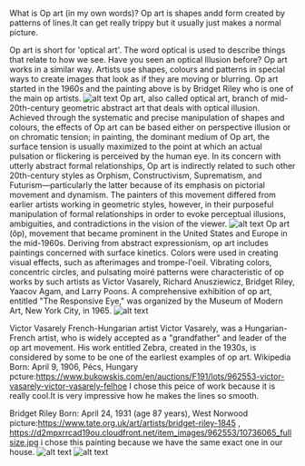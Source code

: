What is Op art (in my own words)?
Op art is shapes andd form created by patterns of lines.It can get really trippy but it usually just makes a 
normal picture.

Op art is short for 'optical art'. The word optical is used to describe things that relate to how we see. Have you seen an optical Illusion before? 
Op art works in a similar way.
Artists use shapes, colours and patterns in special ways to create images that look as if they are moving or blurring. 
Op art started in the 1960s and the painting above is by Bridget Riley who is one of the main op artists.
![alt text](https://www.tate.org.uk/kids/explore/what-is/op-art.jpg)
Op art, also called optical art, branch of mid-20th-century geometric abstract art that deals with optical illusion. Achieved through the systematic 
and precise manipulation of shapes and colours, the effects of Op art can be based either on perspective 
illusion or on chromatic tension; in painting, the dominant medium of Op art, the surface tension is usually maximized to
the point at which an actual pulsation or flickering is perceived by the human eye. In its concern with utterly abstract formal relationships, 
Op art is indirectly related to such other 20th-century styles as Orphism, Constructivism, Suprematism, and Futurism—particularly the latter because of 
its emphasis on pictorial movement and dynamism. The painters of this movement differed from earlier artists working in geometric styles, however, in their 
purposeful manipulation of formal relationships in order to evoke perceptual illusions, ambiguities, and contradictions in the vision of the viewer.
![alt text](https://www.britannica.com/art/Op-art)
Op art (ŏp), movement that became prominent in the United States and Europe in the mid-1960s. 
Deriving from abstract expressionism, op art includes paintings concerned with surface kinetics.
Colors were used in creating visual effects, such as afterimages and trompe-l'oeil. 
Vibrating colors, concentric circles, and pulsating moiré patterns were characteristic of op works by such artists as Victor Vasarely, 
Richard Anusziewicz, Bridget Riley, Yaacov Agam, and Larry Poons. A comprehensive exhibition of op art, entitled 
"The Responsive Eye," was organized by the Museum of Modern Art, New York City, in 1965.
![alt text](https://www.encyclopedia.com/literature-and-arts/art-and-architecture/american-art/op-art)

Victor Vasarely
French-Hungarian artist
Victor Vasarely, was a Hungarian-French artist, who is widely accepted as a "grandfather" and leader of the op art movement. His work entitled Zebra, created in the 1930s, is considered by some to be one of the earliest examples of op art. Wikipedia
Born: April 9, 1906, Pécs, Hungary
pcture:https://www.bukowskis.com/en/auctions/F191/lots/962553-victor-vasarely-victor-vasarely-felhoe
I chose this peice of work because it is really cool.It is very impressive how he makes the lines so smooth.

Bridget Riley
Born: April 24, 1931 (age 87 years), West Norwood
picture:https://www.tate.org.uk/art/artists/bridget-riley-1845 , https://d2mpxrrcad19ou.cloudfront.net/item_images/962553/10736065_fullsize.jpg
i chose this painting because we have the same exact one in our house.
![alt text](https://d2mpxrrcad19ou.cloudfront.net/item_images/962553/10736064_bukobject.jpg)
![alt text](https://www.tate.org.uk/art/images/work/T/T00/T00616_10.jpg)
